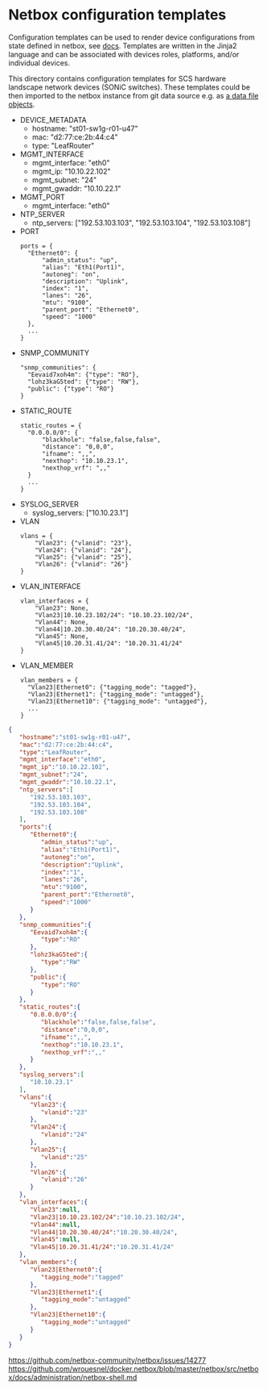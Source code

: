 # Netbox configuration templates

Configuration templates can be used to render device configurations from state defined in netbox, see [docs](https://netboxlabs.com/docs/netbox/en/stable/models/extras/configtemplate/).
Templates are written in the Jinja2 language and can be associated with devices roles, platforms, and/or individual devices.

This directory contains configuration templates for SCS hardware landscape network devices (SONiC switches).
These templates could be then imported to the netbox instance from git data source e.g. as [a data file objects](https://netboxlabs.com/docs/netbox/en/stable/models/core/datafile/).

* DEVICE_METADATA
  * hostname: "st01-sw1g-r01-u47"
  * mac: "d2:77:ce:2b:44:c4"
  * type: "LeafRouter"
* MGMT_INTERFACE
  * mgmt_interface: "eth0"
  * mgmt_ip: "10.10.22.102"
  * mgmt_subnet: "24"
  * mgmt_gwaddr: "10.10.22.1"
* MGMT_PORT
  * mgmt_interface: "eth0"
* NTP_SERVER
  * ntp_servers: ["192.53.103.103", "192.53.103.104", "192.53.103.108"]
* PORT
  ```
  ports = {
    "Ethernet0": {
        "admin_status": "up",
        "alias": "Eth1(Port1)",
        "autoneg": "on",
        "description": "Uplink",
        "index": "1",
        "lanes": "26",
        "mtu": "9100",
        "parent_port": "Ethernet0",
        "speed": "1000"
    },
    ...
  }
  ```
* SNMP_COMMUNITY
  ```
  "snmp_communities": {
    "Eevaid7xoh4m": {"type": "RO"},
    "lohz3kaG5ted": {"type": "RW"},
    "public": {"type": "RO"}
  }
  ```
* STATIC_ROUTE
  ```
  static_routes = {
    "0.0.0.0/0": {
        "blackhole": "false,false,false",
        "distance": "0,0,0",
        "ifname": ",,",
        "nexthop": "10.10.23.1",
        "nexthop_vrf": ",,"
    }
    ...
  }
  ```
* SYSLOG_SERVER
  * syslog_servers: ["10.10.23.1"]
* VLAN
  ```
  vlans = {
      "Vlan23": {"vlanid": "23"},
      "Vlan24": {"vlanid": "24"},
      "Vlan25": {"vlanid": "25"},
      "Vlan26": {"vlanid": "26"}
  }
  ```
* VLAN_INTERFACE
  ```
  vlan_interfaces = {
      "Vlan23": None,
      "Vlan23|10.10.23.102/24": "10.10.23.102/24",
      "Vlan44": None,
      "Vlan44|10.20.30.40/24": "10.20.30.40/24",
      "Vlan45": None,
      "Vlan45|10.20.31.41/24": "10.20.31.41/24"
  }
  ```
* VLAN_MEMBER
  ```
  vlan_members = {
    "Vlan23|Ethernet0": {"tagging_mode": "tagged"},
    "Vlan23|Ethernet1": {"tagging_mode": "untagged"},
    "Vlan23|Ethernet10": {"tagging_mode": "untagged"},
    ...
  }
  ```

```json
{
   "hostname":"st01-sw1g-r01-u47",
   "mac":"d2:77:ce:2b:44:c4",
   "type":"LeafRouter",
   "mgmt_interface":"eth0",
   "mgmt_ip":"10.10.22.102",
   "mgmt_subnet":"24",
   "mgmt_gwaddr":"10.10.22.1",
   "ntp_servers":[
      "192.53.103.103",
      "192.53.103.104",
      "192.53.103.108"
   ],
   "ports":{
      "Ethernet0":{
         "admin_status":"up",
         "alias":"Eth1(Port1)",
         "autoneg":"on",
         "description":"Uplink",
         "index":"1",
         "lanes":"26",
         "mtu":"9100",
         "parent_port":"Ethernet0",
         "speed":"1000"
      }
   },
   "snmp_communities":{
      "Eevaid7xoh4m":{
         "type":"RO"
      },
      "lohz3kaG5ted":{
         "type":"RW"
      },
      "public":{
         "type":"RO"
      }
   },
   "static_routes":{
      "0.0.0.0/0":{
         "blackhole":"false,false,false",
         "distance":"0,0,0",
         "ifname":",,",
         "nexthop":"10.10.23.1",
         "nexthop_vrf":",,"
      }
   },
   "syslog_servers":[
      "10.10.23.1"
   ],
   "vlans":{
      "Vlan23":{
         "vlanid":"23"
      },
      "Vlan24":{
         "vlanid":"24"
      },
      "Vlan25":{
         "vlanid":"25"
      },
      "Vlan26":{
         "vlanid":"26"
      }
   },
   "vlan_interfaces":{
      "Vlan23":null,
      "Vlan23|10.10.23.102/24":"10.10.23.102/24",
      "Vlan44":null,
      "Vlan44|10.20.30.40/24":"10.20.30.40/24",
      "Vlan45":null,
      "Vlan45|10.20.31.41/24":"10.20.31.41/24"
   },
   "vlan_members":{
      "Vlan23|Ethernet0":{
         "tagging_mode":"tagged"
      },
      "Vlan23|Ethernet1":{
         "tagging_mode":"untagged"
      },
      "Vlan23|Ethernet10":{
         "tagging_mode":"untagged"
      }
   }
}
```
https://github.com/netbox-community/netbox/issues/14277
https://github.com/wrouesnel/docker.netbox/blob/master/netbox/src/netbox/docs/administration/netbox-shell.md
